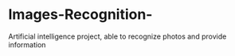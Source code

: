 # Images-Recognition-
Artificial intelligence project, able to recognize photos and provide information
